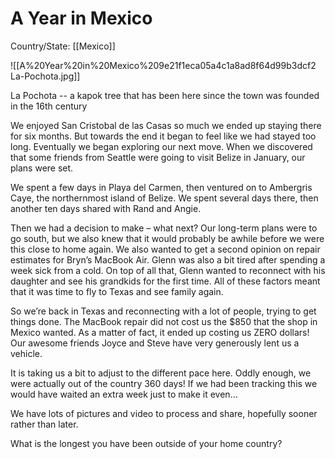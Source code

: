 # A Year in Mexico

Country/State: [[Mexico]]

![[A%20Year%20in%20Mexico%209e21f1eca05a4c1a8ad8f64d99b3dcf2 La-Pochota.jpg]]

La Pochota -- a kapok tree that has been here since the town was founded in the 16th century

We enjoyed San Cristobal de las Casas so much we ended up staying there for six months. But towards the end it began to feel like we had stayed too long. Eventually we began exploring our next move. When we discovered that some friends from Seattle were going to visit Belize in January, our plans were set.

We spent a few days in Playa del Carmen, then ventured on to Ambergris Caye, the northernmost island of Belize. We spent several days there, then another ten days shared with Rand and Angie.

Then we had a decision to make – what next? Our long-term plans were to go south, but we also knew that it would probably be awhile before we were this close to home again. We also wanted to get a second opinion on repair estimates for Bryn’s MacBook Air. Glenn was also a bit tired after spending a week sick from a cold. On top of all that, Glenn wanted to reconnect with his daughter and see his grandkids for the first time. All of these factors meant that it was time to fly to Texas and see family again.

So we’re back in Texas and reconnecting with a lot of people, trying to get things done. The MacBook repair did not cost us the $850 that the shop in Mexico wanted. As a matter of fact, it ended up costing us ZERO dollars! Our awesome friends Joyce and Steve have very generously lent us a vehicle.

It is taking us a bit to adjust to the different pace here. Oddly enough, we were actually out of the country 360 days! If we had been tracking this we would have waited an extra week just to make it even…

We have lots of pictures and video to process and share, hopefully sooner rather than later.

What is the longest you have been outside of your home country?